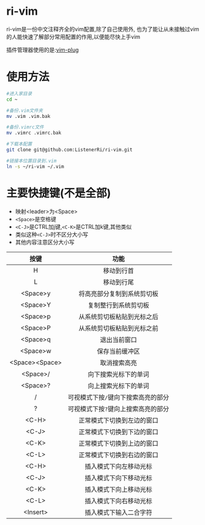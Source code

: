 # ri-vim
ri-vim是一份中文注释齐全的vim配置,除了自己使用外,
也为了能让从未接触过vim的人能快速了解部分常用配置的作用,以便能尽快上手vim

插件管理器使用的是:[vim-plug](https://github.com/junegunn/vim-plug)

# 使用方法
``` bash
#进入家目录
cd ~

#备份.vim文件夹
mv .vim .vim.bak

#备份.vimrc文件
mv .vimrc .vimrc.bak

#下载本配置
git clone git@github.com:ListenerRi/ri-vim.git

#链接本位置目录到.vim
ln -s ~/ri-vim ~/.vim
```

# 主要快捷键(不是全部)
- 映射\<leader\>为\<Space\>
- `<Space>`是空格键
- `<C-J>`是CTRL加j键,`<C-K>`是CTRL加k键,其他类似
- 类似这种`<C-J>`时不区分大小写
- 其他内容注意区分大小写

|按键		    |功能|
|:----:		    |:----:|
|H		    |移动到行首|
|L		    |移动到行尾|
|\<Space\>y	    |将高亮部分复制到系统剪切板|
|\<Space\>Y	    |复制整行到系统剪切板|
|\<Space\>p	    |从系统剪切板粘贴到光标之后|
|\<Space\>P	    |从系统剪切板粘贴到光标之前|
|\<Space\>q	    |退出当前窗口|
|\<Space\>w	    |保存当前缓冲区|
|\<Space\>\<Space\> |取消搜索高亮|
|\<Space\>/	    |向下搜索光标下的单词|
|\<Space\>?	    |向上搜索光标下的单词|
|/		    |可视模式下按`/`键向下搜索高亮的部分|
|?		    |可视模式下按`?`键向上搜索高亮的部分|
|\<C-H\>	    |正常模式下切换到左边的窗口|
|\<C-J\>	    |正常模式下切换到下边的窗口|
|\<C-K\>	    |正常模式下切换到上边的窗口|
|\<C-L\>	    |正常模式下切换到右边的窗口|
|\<C-H\>	    |插入模式下向左移动光标|
|\<C-J\>	    |插入模式下向下移动光标|
|\<C-K\>	    |插入模式下向上移动光标|
|\<C-L\>	    |插入模式下向右移动光标|
|\<Insert\>	    |插入模式下输入二合字符|
